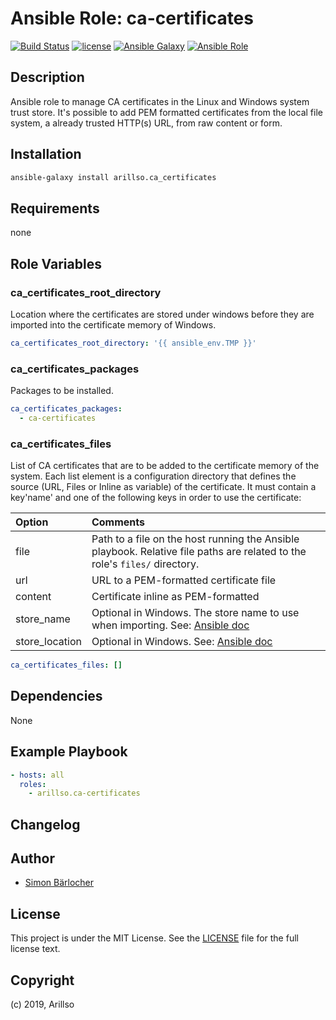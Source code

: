 # Ansible Role: ca-certificates

[![Build Status](https://img.shields.io/travis/arillso/ansible.ca-certificates.svg?branch=master&style=popout-square)](https://travis-ci.org/arillso/ansible.ca-certificates) [![license](https://img.shields.io/github/license/mashape/apistatus.svg?style=popout-square)](https://sbaerlo.ch/licence) [![Ansible Galaxy](https://img.shields.io/badge/ansible--galaxy-ca_certificates-blue.svg?style=popout-square)](https://galaxy.ansible.com/arillso/ca_certificates) [![Ansible Role](https://img.shields.io/ansible/role/d/id.svg?style=popout-square)](https://galaxy.ansible.com/arillso/ca_certificates)

## Description

Ansible role to manage CA certificates in the Linux and Windows system trust store. It's possible to add PEM formatted certificates from the local file system, a already trusted HTTP(s) URL, from raw content or form.

## Installation

```bash
ansible-galaxy install arillso.ca_certificates
```

## Requirements

none

## Role Variables

### ca_certificates_root_directory

Location where the certificates are stored under windows before
they are imported into the certificate memory of Windows.

```yml
ca_certificates_root_directory: '{{ ansible_env.TMP }}'
```

### ca_certificates_packages

Packages to be installed.

```yml
ca_certificates_packages:
  - ca-certificates
```

### ca_certificates_files

List of CA certificates that are to be added to the certificate memory of the system. Each list element is a configuration directory that defines the source (URL, Files or Inline as variable) of the certificate. It must contain a key'name' and one of the following keys in order to use the certificate:

| Option         | Comments                                                                                                                                                                                      |
| :------------- | :-------------------------------------------------------------------------------------------------------------------------------------------------------------------------------------------- |
| file           | Path to a file on the host running the Ansible playbook. Relative file paths are related to the role's `files/` directory.                                                                    |
| url            | URL to a PEM-formatted certificate file                                                                                                                                                       |
| content        | Certificate inline as PEM-formatted                                                                                                                                                           |
| store_name     | Optional in Windows. The store name to use when importing. See: [Ansible doc](https://docs.ansible.com/ansible/latest/modules/win_certificate_store_module.html#win-certificate-store-module) |
| store_location | Optional in Windows. See: [Ansible doc](https://docs.ansible.com/ansible/latest/modules/win_certificate_store_module.html#win-certificate-store-module)                                       |

```yml
ca_certificates_files: []
```

## Dependencies

None

## Example Playbook

```yml
- hosts: all
  roles:
    - arillso.ca-certificates
```

## Changelog

## Author

- [Simon Bärlocher](https://sbaerlocher.ch)

## License

This project is under the MIT License. See the [LICENSE](https://sbaerlo.ch/licence) file for the full license text.

## Copyright

(c) 2019, Arillso
